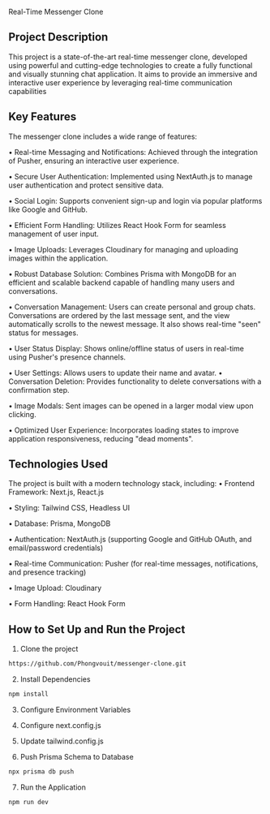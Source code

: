 Real-Time Messenger Clone

## Project Description

This project is a state-of-the-art real-time messenger clone, developed using powerful and cutting-edge technologies to create a fully functional and visually stunning chat application. It aims to provide an immersive and interactive user experience by leveraging real-time communication capabilities

## Key Features

The messenger clone includes a wide range of features:

• Real-time Messaging and Notifications: Achieved through the integration of Pusher, ensuring an interactive user experience.

• Secure User Authentication: Implemented using NextAuth.js to manage user authentication and protect sensitive data.

• Social Login: Supports convenient sign-up and login via popular platforms like Google and GitHub.

• Efficient Form Handling: Utilizes React Hook Form for seamless management of user input.

• Image Uploads: Leverages Cloudinary for managing and uploading images within the application.

• Robust Database Solution: Combines Prisma with MongoDB for an efficient and scalable backend capable of handling many users and conversations.

• Conversation Management: Users can create personal and group chats. Conversations are ordered by the last message sent, and the view automatically scrolls to the newest message. It also shows real-time "seen" status for messages.

• User Status Display: Shows online/offline status of users in real-time using Pusher's presence channels.

• User Settings: Allows users to update their name and avatar.
• Conversation Deletion: Provides functionality to delete conversations with a confirmation step.

• Image Modals: Sent images can be opened in a larger modal view upon clicking.

• Optimized User Experience: Incorporates loading states to improve application responsiveness, reducing "dead moments".

## Technologies Used

The project is built with a modern technology stack, including:
• Frontend Framework: Next.js, React.js

• Styling: Tailwind CSS, Headless UI

• Database: Prisma, MongoDB

• Authentication: NextAuth.js (supporting Google and GitHub OAuth, and email/password credentials)

• Real-time Communication: Pusher (for real-time messages, notifications, and presence tracking)

• Image Upload: Cloudinary

• Form Handling: React Hook Form

## How to Set Up and Run the Project

1. Clone the project
```bash
https://github.com/Phongvouit/messenger-clone.git
```

2. Install Dependencies
```bash
npm install
```
3. Configure Environment Variables

4. Configure next.config.js

5. Update tailwind.config.js

6. Push Prisma Schema to Database
```bash
npx prisma db push
```

7. Run the Application
```bash
npm run dev
```


